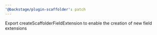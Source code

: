 ```yaml
---
'@backstage/plugin-scaffolder': patch
---
```


Export createScaffolderFieldExtension to enable the creation of new field extensions
